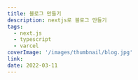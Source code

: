 ```yaml
---
title: 블로그 만들기
description: nextjs로 블로그 만들기
tags: 
  - next.js
  - typescript
  - varcel
coverImage: '/images/thumbnail/blog.jpg'
link:
date: 2022-03-11
---
```


